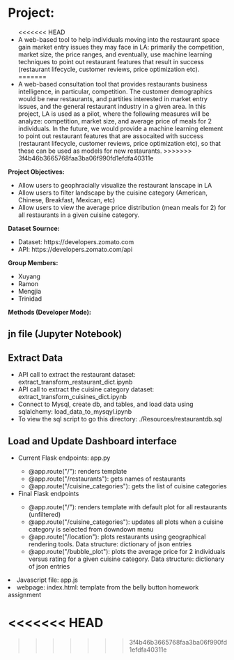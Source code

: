 <h1>Project:</h1>
<ul>
<<<<<<< HEAD
<li> A web-based tool to help individuals moving into the restaurant space gain market entry issues they may face in LA: primarily the competition, market size, the price ranges, and eventually, use machine learning techniques to point out restaurant features that result in success (restaurant lifecycle, customer reviews, price optimization etc).
=======
<li> A web-based consultation tool that provides restaurants business intelligence, in particular, competition.  The customer demographics would be new restaurants, and partities interested in market entry issues, and the general restaurant industry in a given area. In this project, LA is used as a pilot, where the following measures will be analyze:  competition, market size, and average price of meals for 2 individuals.  In the future, we would provide a machine learning element to point out restaurant features that are assocaited with success (restaurant lifecycle, customer reviews, price optimization etc), so that these can be used as models for new restaurants.
>>>>>>> 3f4b46b3665768faa3ba06f990fd1efdfa40311e
</ul>

<strong>Project Objectives:</strong>
<ul>
<li> Allow users to geophracially visualize the restaurant lanscape in LA</li>
<li> Allow users to filter landscape by the cuisine category (American, Chinese, Breakfast, Mexican, etc)</li>
<li> Allow users to view the average price distribution (mean meals for 2) for all restaurants in a given cuisine category.</li>
</ul>

<Strong>Dataset Sournce:</strong>
<ul>
<li>Dataset: https://developers.zomato.com</li>
<li>API: https://developers.zomato.com/api</li>
</ul>


<strong>Group Members:</strong> 
<ul>
<li>Xuyang</li>
<li>Ramon</li>
<li>Mengjia</li>
<li>Trinidad</li>
</ul>

<Strong>Methods (Developer Mode):</strong>
<h2>jn file (Jupyter Notebook)</h2>
<h2>Extract Data</h2>
<ul>
<li>API call to extract the restaurant dataset: extract_transform_restaurant_dict.ipynb</li>
<li>API call to extract the cuisine category dataset: extract_transform_cuisines_dict.ipynb</li>
<li>Connect to Mysql, create db, and tables, and load data using sqlalchemy: load_data_to_mysqyl.ipynb</li>
<li>To view the sql script to go this directory: ./Resources/restaurantdb.sql</li>
</ul>
<h2>Load and Update Dashboard interface</h2>
<ul>
<li>Current Flask endpoints: app.py</li>
  <ul>
    <li>@app.route("/"): renders template</li>
    <li>@app.route("/restaurants"): gets names of restaurants</li>
    <li>@app.route("/cuisine_categories"): gets the list of cuisine categories</li>
  </ul>
<li>Final Flask endpoints</li>
<ul>
  <li>@app.route("/"): renders template with default plot for all restaurants (unfiltered)</li>
  <li>@app.route("/cuisine_categories"): updates all plots when a cuisine category is selected from downdown menu</li>
  <li>@app.route("/location"): plots restaurants using geographical rendering tools. Data structure: dictionary of json entries</li>
  <li>@app.route("/bubble_plot"): plots the average price for 2 individuals versus rating for a given cuisine category. Data structure: dictionary of json entries</li>
</ul>
</ul>
<li>Javascript file: app.js</li>
<li>webpage: index.html: template from the belly button homework assignment</li>
  
<<<<<<< HEAD
=======

>>>>>>> 3f4b46b3665768faa3ba06f990fd1efdfa40311e
